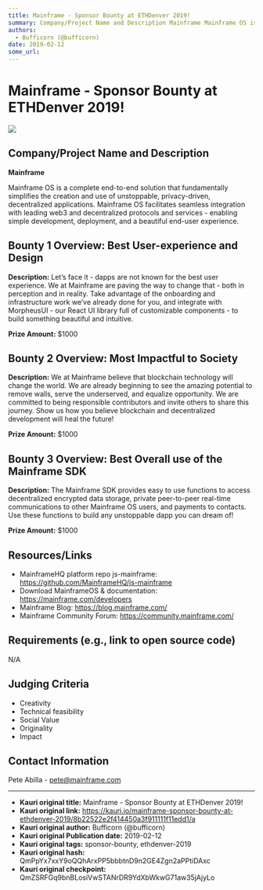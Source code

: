 ```yaml
---
title: Mainframe - Sponsor Bounty at ETHDenver 2019!
summary: Company/Project Name and Description Mainframe Mainframe OS is a complete end-to-end solution that fundamentally simplifies the creation and use of unstoppable, privacy-driven, decentralized applications. Mainframe OS facilitates seamless integration with leading web3 and decentralized protocols and services - enabling simple development, deployment, and a beautiful end-user experience. Bounty 1 Overview- Best User-experience and Design Description- Let’s face it - dapps are not known for the be
authors:
  - Bufficorn (@bufficorn)
date: 2019-02-12
some_url: 
---
```


# Mainframe - Sponsor Bounty at ETHDenver 2019!

![](https://ipfs.infura.io/ipfs/Qmdr5QEk2u1SQeBf5D5j2mZd77Er1Vwmog883Dy372UG1u)


## Company/Project Name and Description

**Mainframe**

Mainframe OS is a complete end-to-end solution that fundamentally simplifies the creation and use of unstoppable, privacy-driven, decentralized applications. Mainframe OS facilitates seamless integration with leading web3 and decentralized protocols and services - enabling simple development, deployment, and a beautiful end-user experience.

## Bounty 1 Overview: Best User-experience and Design

**Description:** Let’s face it - dapps are not known for the best user experience. We at Mainframe are paving the way to change that - both in perception and in reality. Take advantage of the onboarding and infrastructure work we’ve already done for you, and integrate with MorpheusUI - our React UI library full of customizable components - to build something beautiful and intuitive.

**Prize Amount:** $1000

## Bounty 2 Overview: Most Impactful to Society

**Description:** We at Mainframe believe that blockchain technology will change the world. We are already beginning to see the amazing potential to remove walls, serve the underserved, and equalize opportunity. We are committed to being responsible contributors and invite others to share this journey. Show us how you believe blockchain and decentralized development will heal the future!

**Prize Amount:** $1000

## Bounty 3 Overview: Best Overall use of the Mainframe SDK

**Description:** The Mainframe SDK provides easy to use functions to access decentralized encrypted data storage, private peer-to-peer real-time communications to other Mainframe OS users, and payments to contacts. Use these functions to build any unstoppable dapp you can dream of!

**Prize Amount:** $1000

## Resources/Links

- MainframeHQ platform repo js-mainframe: https://github.com/MainframeHQ/js-mainframe
- Download MainframeOS & documentation: https://mainframe.com/developers
- Mainframe Blog: https://blog.mainframe.com/
- Mainframe Community Forum: https://community.mainframe.com/

## Requirements (e.g., link to open source code)

N/A

## Judging Criteria

- Creativity
- Technical feasibility
- Social Value
- Originality
- Impact

## Contact Information

Pete Abilla - pete@mainframe.com



---

- **Kauri original title:** Mainframe - Sponsor Bounty at ETHDenver 2019!
- **Kauri original link:** https://kauri.io/mainframe-sponsor-bounty-at-ethdenver-2019/8b22522e2f414450a3f911111f11edd1/a
- **Kauri original author:** Bufficorn (@bufficorn)
- **Kauri original Publication date:** 2019-02-12
- **Kauri original tags:** sponsor-bounty, ethdenver-2019
- **Kauri original hash:** QmPpYx7xxY9oQQhArxPP5bbbtnD9n2GE4Zgn2aPPtiDAxc
- **Kauri original checkpoint:** QmZSRFGq9bnBLosiVwSTANrDR9YdXbWkwG71aw35jAjyLo



